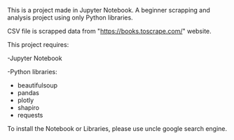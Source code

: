 This is a  project made in Jupyter Notebook. A beginner scrapping and analysis project using only Python libraries. 

CSV file is scrapped data from "https://books.toscrape.com/" website. 

This project requires:

-Jupyter Notebook

-Python libraries:
  - beautifulsoup
  - pandas
  - plotly
  - shapiro
  - requests


To install the Notebook or Libraries, please use uncle google search engine.
